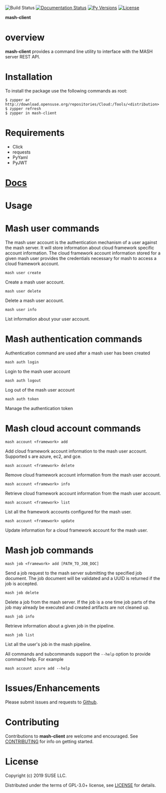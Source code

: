 ![Build Status](https://github.com/SUSE-Enceladus/mash-client/workflows/Continuous%20testing%20&%20Linting/badge.svg?branch=master)
[![Documentation Status](https://readthedocs.org/projects/mash-client/badge/?version=latest)](https://mash-client.readthedocs.io/en/latest/?badge=latest)
[![Py Versions](https://img.shields.io/pypi/pyversions/mash-client.svg)](https://pypi.org/project/mash-client/)
[![License](https://img.shields.io/pypi/l/mash-client.svg)](https://pypi.org/project/mash-client/)

**mash-client**

overview
========

**mash-client** provides a command line utility to interface with the
MASH server REST API.

Installation
============

To install the package use the following commands as root:

```shell
$ zypper ar http://download.opensuse.org/repositories/Cloud:/Tools/<distribution>
$ zypper refresh
$ zypper in mash-client
```

Requirements
============

-   Click
-   requests
-   PyYaml
-   PyJWT

# [Docs](https://mash-client.readthedocs.io/en/latest/)

Usage
=====

Mash user commands
==================

The mash user account is the authentication mechanism of a user against the mash server. It will store information about cloud framework specific account information. The cloud framework account information stored for a given mash user provides the credentials necessary for mash to access a cloud framework account.

`mash user create`

Create a mash user account.

`mash user delete`

Delete a mash user account.

`mash user info`

List information about your user account.


Mash authentication commands
============================

Authentication command are used after a mash user has been created

`mash auth login`

Login to the mash user account

`mash auth logout`

Log out of the mash user account

`mash auth token`

Manage the authentication token


Mash cloud account commands
===========================

`mash account <framework> add`

Add cloud framework account information to the mash user account. Supported <framework>s are azure, ec2, and gce.

`mash account <framework> delete`

Remove cloud framework account information from the mash user account.

`mash account <framework> info`

Retrieve cloud framework account information from the mash user account.

`mash account <framework> list`

List all the framework accounts configured for the mash user.

`mash account <framework> update`

Update information for a cloud framework account for the mash user.


Mash job commands
=================

`mash job <framework> add [PATH_TO_JOB_DOC]`

Send a job request to the mash server submitting the specified job document.
The job document will be validated and a UUID is returned if the job is accepted.

`mash job delete`

Delete a job from the mash server. If the job is a one time job parts of the job may already be executed and created artifacts are not cleaned up.

`mash job info`

Retrieve information about a given job in the pipeline.

`mash job list`

List all the user's job in the mash pipeline.

All commands and subcommands support the `--help` option to provide command help. For example

`mash account azure add --help`

Issues/Enhancements
===================

Please submit issues and requests to
[Github](https://github.com/SUSE-Enceladus/mash-client/issues).

Contributing
============

Contributions to **mash-client** are welcome and encouraged. See
[CONTRIBUTING](https://github.com/SUSE-Enceladus/mash-client/blob/master/CONTRIBUTING.md)
for info on getting started.

License
=======

Copyright (c) 2019 SUSE LLC.

Distributed under the terms of GPL-3.0+ license, see
[LICENSE](https://github.com/SUSE-Enceladus/mash-client/blob/master/LICENSE)
for details.
